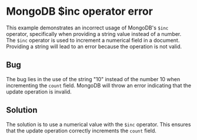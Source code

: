 # MongoDB $inc operator error
This example demonstrates an incorrect usage of MongoDB's `$inc` operator, specifically when providing a string value instead of a number.  The `$inc` operator is used to increment a numerical field in a document.  Providing a string will lead to an error because the operation is not valid.

## Bug
The bug lies in the use of the string "10" instead of the number 10 when incrementing the `count` field.  MongoDB will throw an error indicating that the update operation is invalid.

## Solution
The solution is to use a numerical value with the `$inc` operator. This ensures that the update operation correctly increments the `count` field.